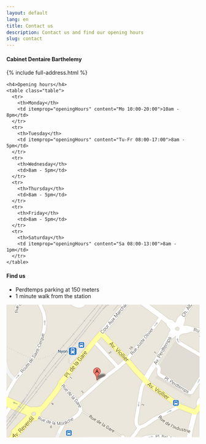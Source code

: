 ```yaml
---
layout: default
lang: en
title: Contact us
description: Contact us and find our opening hours
slug: contact
---
```


<div class="row">
  <div class="col-md-5">
    <h4 itemprop="name">Cabinet Dentaire Barthelemy</h4>
    {% include full-address.html %}

    <h4>Opening hours</h4>
    <table class="table">
      <tr>
        <th>Monday</th>
        <td itemprop="openingHours" content="Mo 10:00-20:00">10am - 8pm</td>
      </tr>
      <tr>
        <th>Tuesday</th>
        <td itemprop="openingHours" content="Tu-Fr 08:00-17:00">8am - 5pm</td>
      </tr>
      <tr>
        <th>Wednesday</th>
        <td>8am - 5pm</td>
      </tr>
      <tr>
        <th>Thursday</th>
        <td>8am - 5pm</td>
      </tr>
      <tr>
        <th>Friday</th>
        <td>8am - 5pm</td>
      </tr>
      <tr>
        <th>Saturday</th>
        <td itemprop="openingHours" content="Sa 08:00-13:00">8am - 1pm</td>
      </tr>
    </table>
  </div>
  <div class="col-md-7">
    <h4>Find us</h4>
    <ul>
      <li>Perdtemps parking at 150 meters</li>
      <li>1 minute walk from the station</li>
    </ul>
    <a href="https://maps.google.ch/maps?f=q&source=s_q&hl=fr&geocode=&q=Rue+Juste-Olivier+8,+1260+Nyon&aq=&sll=46.44716,6.449102&sspn=0.81848,2.113495&t=m&ie=UTF8&hq=&hnear=Rue+Juste+Olivier+8,+1260+Nyon,+Vaud&z=16&iwloc=A&output=embed" itemprop="map">
      <img src="/photos/map.jpg" alt="Nous trouver" />
    </a>
  </div>
</div>
